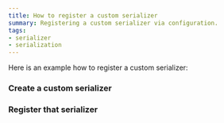 ```yaml
---
title: How to register a custom serializer
summary: Registering a custom serializer via configuration.
tags: 
- serializer
- serialization
---
```


Here is an example how to register a custom serializer:

### Create a custom serializer

<!-- import CustomSerializer --> 

### Register that serializer

<!-- import RegisterCustomSerializer -->





